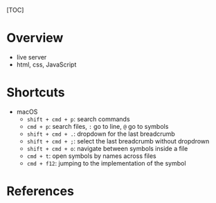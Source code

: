 [TOC]

# Overview

- live server
- html, css, JavaScript

# Shortcuts

- macOS
    + `shift + cmd + p`: search commands
    + `cmd + p`: search files, `:` go to line, `@` go to symbols
    + `shift + cmd + .`: dropdown for the last breadcrumb
    + `shift + cmd + ;`: select the last breadcrumb without dropdrown
    + `shift + cmd + o`: navigate between symbols inside a file
    + `cmd + t`: open symbols by names across files
    + `cmd + f12`: jumping to the implementation of the symbol

# References

[homepage]: https://code.visualstudio.com/?wt.mc_id=DX_841432
[wiki]: https://en.wikipedia.org/wiki/Visual_Studio_Code
